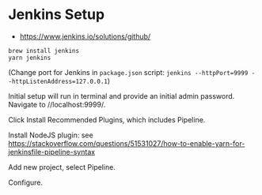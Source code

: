 # Jenkins Setup

-   https://www.jenkins.io/solutions/github/

```shell
brew install jenkins
yarn jenkins
```

(Change port for Jenkins in `package.json` script: `jenkins --httpPort=9999 --httpListenAddress=127.0.0.1`)

Initial setup will run in terminal and provide an initial admin password. Navigate to //localhost:9999/.

Click Install Recommended Plugins, which includes Pipeline.

Install NodeJS plugin: see https://stackoverflow.com/questions/51531027/how-to-enable-yarn-for-jenkinsfile-pipeline-syntax

Add new project, select Pipeline.

Configure.
